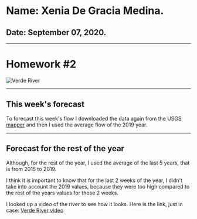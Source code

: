 # Name: Xenia De Gracia Medina.
## Date: September 07, 2020.
---


# Homework #2

![Verde River](https://www.google.com/url?sa=i&url=https%3A%2F%2Fwww.rivers.gov%2Frivers%2Fverde.php&psig=AOvVaw1KU47wF77vwLQbrfEcKRcz&ust=1599531655235000&source=images&cd=vfe&ved=0CAIQjRxqFwoTCPjwzPL91esCFQAAAAAdAAAAABAD)

---

## This week's forecast
To forecast this week's flow I downloaded the data again from the USGS [mapper](https://maps.waterdata.usgs.gov/mapper/) and then I used the average flow of the 2019 year.

---

## Forecast for the rest of the year
Although, for the rest of the year, I used the average of the last 5 years, that is from 2015 to 2019.

I think it is important to know that for the last 2 weeks of the year, I didn't take into account the 2019 values, because they were too high compared to the rest of the years values for those 2 weeks.

I looked up a video of the river to see how it looks. Here is the link, just in case: [Verde River video](https://www.youtube.com/watch?v=vzXna_9EapQ)

